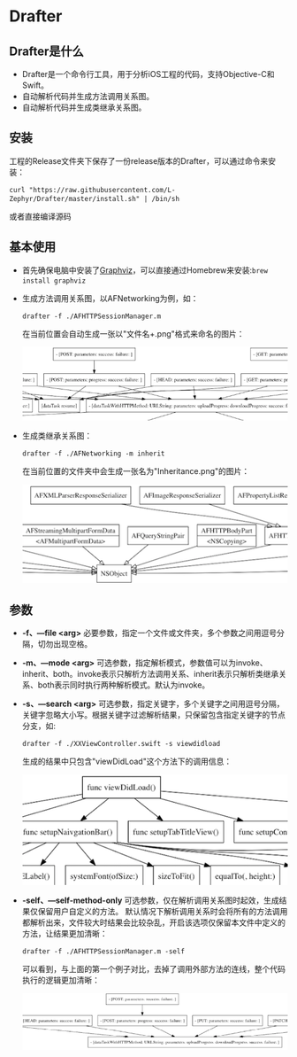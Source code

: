 # Drafter

## Drafter是什么

- Drafter是一个命令行工具，用于分析iOS工程的代码，支持Objective-C和Swift。
- 自动解析代码并生成方法调用关系图。
- 自动解析代码并生成类继承关系图。

## 安装

工程的Release文件夹下保存了一份release版本的Drafter，可以通过命令来安装：

```shell
curl "https://raw.githubusercontent.com/L-Zephyr/Drafter/master/install.sh" | /bin/sh
```

或者直接编译源码

## 基本使用

- 首先确保电脑中安装了[Graphviz](http://www.graphviz.org/Download_macos.php)，可以直接通过Homebrew来安装:`brew install graphviz`

- 生成方法调用关系图，以AFNetworking为例，如：

  ```shell
  drafter -f ./AFHTTPSessionManager.m
  ```

  在当前位置会自动生成一张以"文件名+.png"格式来命名的图片：

  ![1](./.res/1.png)

- 生成类继承关系图：

  ```shell
  drafter -f ./AFNetworking -m inherit
  ```

  在当前位置的文件夹中会生成一张名为"Inheritance.png"的图片：

  ![3](./.res/3.png)

## 参数

- **-f、—file \<arg>** 
  必要参数，指定一个文件或文件夹，多个参数之间用逗号分隔，切勿出现空格。

- **-m、—mode \<arg>**
  可选参数，指定解析模式，参数值可以为invoke、inherit、both。invoke表示只解析方法调用关系、inherit表示只解析类继承关系、both表示同时执行两种解析模式。默认为invoke。

- **-s、—search \<arg>**
  可选参数，指定关键字，多个关键字之间用逗号分隔，关键字忽略大小写。根据关键字过滤解析结果，只保留包含指定关键字的节点分支，如:

  ```shell
  drafter -f ./XXViewController.swift -s viewdidload
  ```

  生成的结果中只包含"viewDidLoad"这个方法下的调用信息：

  ![4](./.res/4.png)

- **-self、—self-method-only**
  可选参数，仅在解析调用关系图时起效，生成结果仅保留用户自定义的方法。
  默认情况下解析调用关系时会将所有的方法调用都解析出来，文件较大时结果会比较杂乱，开启该选项仅保留本文件中定义的方法，让结果更加清晰：

  ```shell
  drafter -f ./AFHTTPSessionManager.m -self
  ```

  可以看到，与上面的第一个例子对比，去掉了调用外部方法的连线，整个代码执行的逻辑更加清晰：

  ![2](./.res/2.png)
